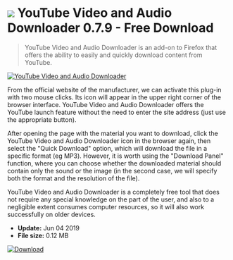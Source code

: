 # ![](https://cdn.softexe.net/static/icon/2/youtube-video-and-audio-downloader-9497.png) YouTube Video and Audio Downloader 0.7.9 - Free Download

> YouTube Video and Audio Downloader is an add-on to Firefox that offers the ability to easily and quickly download content from YouTube.

[![YouTube Video and Audio Downloader](https://gallery.dpcdn.pl/imgc/Tools/86570/g_-_420x350_1.5_-_x6ca09b1e-e3c5-4633-b982-adc9404340d6.jpg)](https://softexe.net/win/internet/browser-add-ons/youtube-video-and-audio-downloader:adag.html)

From the official website of the manufacturer, we can activate this plug-in with two mouse clicks. Its icon will appear in the upper right corner of the browser interface. YouTube Video and Audio Downloader offers the YouTube launch feature without the need to enter the site address (just use the appropriate button).
 
 After opening the page with the material you want to download, click the YouTube Video and Audio Downloader icon in the browser again, then select the "Quick Download" option, which will download the file in a specific format (eg MP3). However, it is worth using the "Download Panel" function, where you can choose whether the downloaded material should contain only the sound or the image (in the second case, we will specify both the format and the resolution of the file).
 
 YouTube Video and Audio Downloader is a completely free tool that does not require any special knowledge on the part of the user, and also to a negligible extent consumes computer resources, so it will also work successfully on older devices.


- **Update:** Jun 04 2019
- **File size:** 0.12 MB

[![Download](https://cdn.softexe.net/static/img/download.png)](https://softexe.net/win/internet/browser-add-ons/youtube-video-and-audio-downloader:adag.html)

